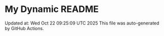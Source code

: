 # My Dynamic README
Updated at: Wed Oct 22 09:25:09 UTC 2025
This file was auto-generated by GitHub Actions.
